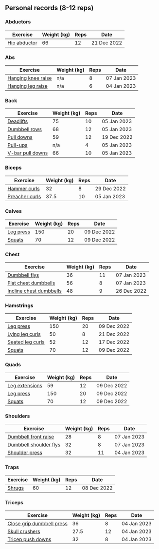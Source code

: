 ## Personal records (8-12 reps)

### Abductors

| Exercise | Weight (kg) | Reps | Date |
| -------- | ----------- | ---- | ---- |
| [Hip abductor](exercises/hip-abductor.md) | 66 | 12 | 21 Dec 2022 |

### Abs

| Exercise | Weight (kg) | Reps | Date |
| -------- | ----------- | ---- | ---- |
| [Hanging knee raise](exercises/hanging-knee-raise.md) | n/a | 8 | 07 Jan 2023 |
| [Hanging leg raise](exercises/hanging-leg-raise.md) | n/a | 6 | 04 Jan 2023 |

### Back

| Exercise | Weight (kg) | Reps | Date |
| -------- | ----------- | ---- | ---- |
| [Deadlifts](exercises/deadlifts.md) | 75 | 10 | 05 Jan 2023 |
| [Dumbbell rows](exercises/dumbbell-rows.md) | 68 | 12 | 05 Jan 2023 |
| [Pull downs](exercises/pull-downs.md) | 59 | 12 | 19 Dec 2022 |
| [Pull-ups](exercises/pull-ups.md) | n/a | 4 | 05 Jan 2023 |
| [V-bar pull downs](exercises/v-bar-pull-downs.md) | 66 | 10 | 05 Jan 2023 |

### Biceps

| Exercise | Weight (kg) | Reps | Date |
| -------- | ----------- | ---- | ---- |
| [Hammer curls](exercises/hammer-curls.md) | 32 | 8 | 29 Dec 2022 |
| [Preacher curls](exercises/preacher-curls.md) | 37.5 | 10 | 05 Jan 2023 |

### Calves

| Exercise | Weight (kg) | Reps | Date |
| -------- | ----------- | ---- | ---- |
| [Leg press](exercises/leg-press.md) | 150 | 20 | 09 Dec 2022 |
| [Squats](exercises/squats.md) | 70 | 12 | 09 Dec 2022 |

### Chest

| Exercise | Weight (kg) | Reps | Date |
| -------- | ----------- | ---- | ---- |
| [Dumbbell flys](exercises/dumbbell-flys.md) | 36 | 11 | 07 Jan 2023 |
| [Flat chest dumbbells](exercises/flat-chest-dumbbells.md) | 56 | 8 | 07 Jan 2023 |
| [Incline chest dumbbells](exercises/incline-chest-dumbbells.md) | 48 | 9 | 26 Dec 2022 |

### Hamstrings

| Exercise | Weight (kg) | Reps | Date |
| -------- | ----------- | ---- | ---- |
| [Leg press](exercises/leg-press.md) | 150 | 20 | 09 Dec 2022 |
| [Lying leg curls](exercises/lying-leg-curls.md) | 50 | 8 | 21 Dec 2022 |
| [Seated leg curls](exercises/seated-leg-curls.md) | 52 | 12 | 17 Dec 2022 |
| [Squats](exercises/squats.md) | 70 | 12 | 09 Dec 2022 |

### Quads

| Exercise | Weight (kg) | Reps | Date |
| -------- | ----------- | ---- | ---- |
| [Leg extensions](exercises/leg-extensions.md) | 59 | 12 | 09 Dec 2022 |
| [Leg press](exercises/leg-press.md) | 150 | 20 | 09 Dec 2022 |
| [Squats](exercises/squats.md) | 70 | 12 | 09 Dec 2022 |

### Shoulders

| Exercise | Weight (kg) | Reps | Date |
| -------- | ----------- | ---- | ---- |
| [Dumbbell front raise](exercises/dumbbell-front-raise.md) | 28 | 8 | 07 Jan 2023 |
| [Dumbbell shoulder flys](exercises/dumbbell-shoulder-flys.md) | 32 | 8 | 07 Jan 2023 |
| [Shoulder press](exercises/shoulder-press.md) | 32 | 11 | 04 Jan 2023 |

### Traps

| Exercise | Weight (kg) | Reps | Date |
| -------- | ----------- | ---- | ---- |
| [Shrugs](exercises/shrugs.md) | 60 | 12 | 08 Dec 2022 |

### Triceps

| Exercise | Weight (kg) | Reps | Date |
| -------- | ----------- | ---- | ---- |
| [Close grip dumbbell press](exercises/close-grip-dumbbell-press.md) | 36 | 8 | 04 Jan 2023 |
| [Skull crushers](exercises/skull-crushers.md) | 27.5 | 12 | 04 Jan 2023 |
| [Tricep push downs](exercises/tricep-push-downs.md) | 32 | 8 | 04 Jan 2023 |